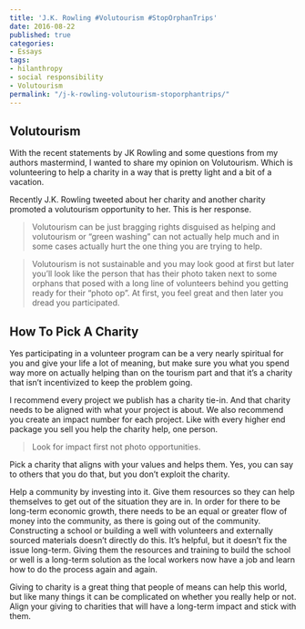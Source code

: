```yaml
---
title: 'J.K. Rowling #Volutourism #StopOrphanTrips'
date: 2016-08-22
published: true
categories:
- Essays
tags:
- hilanthropy
- social responsibility
- Volutourism
permalink: "/j-k-rowling-volutourism-stoporphantrips/"
---
```

## Volutourism
With the recent statements by JK Rowling and some questions from my authors mastermind, I wanted to share my opinion on Volutourism. Which is volunteering to help a charity in a way that is pretty light and a bit of a vacation.

Recently J.K. Rowling tweeted about her charity and another charity promoted a volutourism opportunity to her. This is her response.

> Volutourism can be just bragging rights disguised as helping and volutourism or “green washing” can not actually help much and in some cases actually hurt the one thing you are trying to help.

> Volutourism is not sustainable and you may look good at first but later you’ll look like the person that has their photo taken next to some orphans that posed with a long line of volunteers behind you getting ready for their “photo op”. At first, you feel great and then later you dread you participated.

## How To Pick A Charity
Yes participating in a volunteer program can be a very nearly spiritual for you and give your life a lot of meaning, but make sure you what you spend way more on actually helping than on the tourism part and that it’s a charity that isn’t incentivized to keep the problem going.

I recommend every project we publish has a charity tie-in. And that charity needs to be aligned with what your project is about. We also recommend you create an impact number for each project. Like with every higher end package you sell you help the charity help, one person.

> Look for impact first not photo opportunities.

Pick a charity that aligns with your values and helps them. Yes, you can say to others that you do that, but you don’t exploit the charity.

Help a community by investing into it. Give them resources so they can help themselves to get out of the situation they are in. In order for there to be long-term economic growth, there needs to be an equal or greater flow of money into the community, as there is going out of the community. Constructing a school or building a well with volunteers and externally sourced materials doesn’t directly do this. It’s helpful, but it doesn’t fix the issue long-term. Giving them the resources and training to build the school or well is a long-term solution as the local workers now have a job and learn how to do the process again and again.

Giving to charity is a great thing that people of means can help this world, but like many things it can be complicated on whether you really help or not. Align your giving to charities that will have a long-term impact and stick with them.